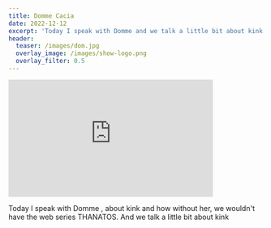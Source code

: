 ```yaml
---
title: Domme Cacia
date: 2022-12-12
excerpt: 'Today I speak with Domme and we talk a little bit about kink'
header:
  teaser: /images/dom.jpg
  overlay_image: /images/show-logo.png
  overlay_filter: 0.5
---
```


<iframe src='https://open.spotify.com/embed/episode/3B1BcKqfx3WG2kHihxJEU9' width='80%' height='232' frameborder='0' allowtransparency='true' allow='encrypted-media'></iframe>

Today I speak with Domme , about kink and how without her, we wouldn't have the web series THANATOS. And we talk a little bit about kink
